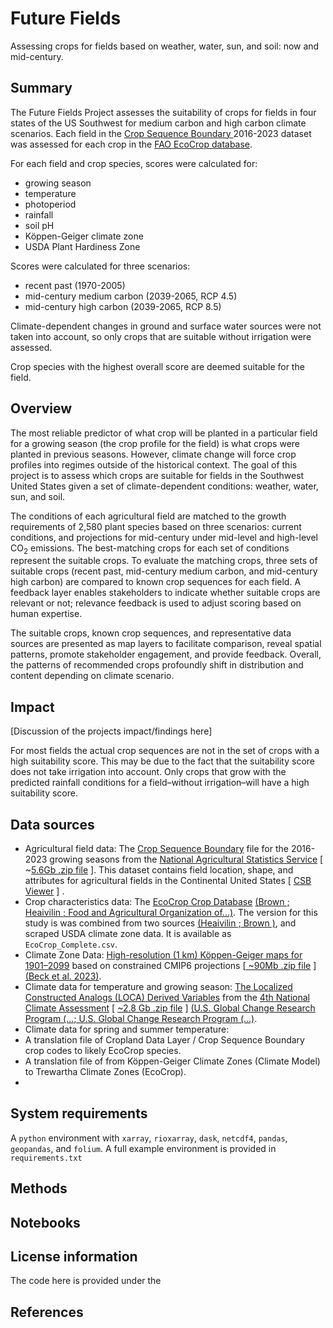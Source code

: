 # Future Fields

Assessing crops for fields based on weather, water, sun, and soil: now and mid-century.


## Summary

The Future Fields Project assesses the suitability of crops for fields in four states of the US Southwest for medium carbon and high carbon climate scenarios. Each field in the [ Crop Sequence Boundary ](https://www.nass.usda.gov/Research_and_Science/Crop-Sequence-Boundaries/) 2016-2023 dataset was assessed for each crop in the [FAO EcoCrop database](https://gaez.fao.org/pages/ecocrop).

For each field and crop species, scores were calculated for:



* growing season
* temperature
* photoperiod
* rainfall
* soil pH
* Köppen-Geiger climate zone
* USDA Plant Hardiness Zone

Scores were calculated for three scenarios:



* recent past (1970-2005)
* mid-century medium carbon (2039-2065, RCP 4.5)
* mid-century high carbon (2039-2065, RCP 8.5)

Climate-dependent changes in ground and surface water sources were not taken into account, so only crops that are suitable without irrigation were assessed.  

Crop species with the highest overall score are deemed suitable for the field.


## Overview

The most reliable predictor of what crop will be planted in a particular field for a growing season (the crop profile for the field) is what crops were planted in previous seasons.  However, climate change will force crop profiles into regimes outside of the historical context. The goal of this project is to assess which crops are suitable for fields in the Southwest United States given a set of climate-dependent conditions: weather, water, sun, and soil. 

The conditions of each agricultural field are matched to the growth requirements of 2,580 plant species based on three scenarios: current conditions, and projections for mid-century under mid-level and high-level CO<sub>2</sub> emissions.  The best-matching crops for each set of conditions represent the suitable crops. To evaluate the matching crops, three sets of suitable crops (recent past, mid-century medium carbon, and mid-century high carbon) are compared to known crop sequences for each field. A feedback layer enables stakeholders to indicate whether suitable crops are relevant or not; relevance feedback is used to adjust scoring based on human expertise.   

The suitable crops, known crop sequences, and representative data sources are presented as map layers to facilitate comparison, reveal spatial patterns, promote stakeholder engagement, and provide feedback.  Overall, the patterns of recommended crops profoundly shift in distribution and content depending on climate scenario.


## Impact

[Discussion of the projects impact/findings here]

For most fields the actual crop sequences are not in the set of crops with a high suitability score.  This may be due to the fact that the suitability score does not take irrigation into account.  Only crops that grow with the predicted rainfall conditions for a field–without irrigation–will have a high suitability score. 


## Data sources



* Agricultural field data: The [Crop Sequence Boundary](https://www.nass.usda.gov/Research_and_Science/Crop-Sequence-Boundaries/) file for the 2016-2023 growing seasons from the [National Agricultural Statistics Service](https://www.nass.usda.gov/i) [ ~[5.6Gb .zip file](https://www.nass.usda.gov/Research_and_Science/Crop-Sequence-Boundaries/datasets/NationalCSB_2016-2023_rev23.zip) ].  This dataset contains field location, shape, and attributes for agricultural fields in the Continental United States [ [CSB Viewer](https://www.nass.usda.gov/Research_and_Science/Crop-Sequence-Boundaries/Viewer/i) ] .
* Crop characteristics data: The [EcoCrop Crop Database](https://gaez.fao.org/pages/ecocrop) [(Brown ; Heaivilin ; Food and Agricultural Organization of...)](https://paperpile.com/c/IkePR6/Y9Kd+6jz7+fB0j).  The version for this study is was combined from two sources [(Heaivilin ; Brown )](https://paperpile.com/c/IkePR6/6jz7+Y9Kd), and scraped USDA climate zone data. It is available as `EcoCrop_Complete.csv`.
* Climate Zone Data: [High-resolution (1 km) Köppen-Geiger maps for 1901–2099](https://figshare.com/articles/dataset/High-resolution_1_km_K_ppen-Geiger_maps_for_1901_2099_based_on_constrained_CMIP6_projections/21789074/1) based on constrained CMIP6 projections [[ ~90Mb .zip file](https://figshare.com/ndownloader/articles/21789074/versions/1) ] [(Beck et al. 2023)](https://paperpile.com/c/IkePR6/rihb).
* Climate data for temperature and growing season: [The  Localized Constructed Analogs (LOCA) Derived Variables](https://atlas.globalchange.gov/pages/nca4archive) from the [4th National Climate Assessment](https://atlas.globalchange.gov/pages/nca4archive) [ [~2.8 Gb .zip file](https://downloads.globalchange.gov/scenarios/LOCA_data_all.tar.gz) ] [(U.S. Global Change Research Program (...; U.S. Global Change Research Program (...)](https://paperpile.com/c/IkePR6/1QP6+KHzs).
* Climate data for spring and summer temperature: 
* A translation file of Cropland Data Layer / Crop Sequence Boundary crop codes to likely EcoCrop species.
* A translation file of from Köppen-Geiger Climate Zones (Climate Model) to Trewartha Climate Zones (EcoCrop).
* 


## System requirements

A `python` environment with `xarray`, `rioxarray`, `dask`, `netcdf4`, `pandas`, `geopandas`, and `folium`.  A full example environment is provided in `requirements.txt`


## Methods


## Notebooks


## License information

The code here is provided under the 


## References
